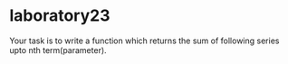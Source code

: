 # laboratory23
Your task is to write a function which returns the sum of following series upto nth term(parameter).
